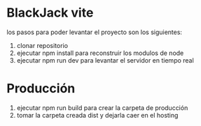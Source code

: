 # BlackJack vite

los pasos para poder levantar el proyecto son los siguientes:

1. clonar repositorio
2. ejecutar npm install para reconstruir los modulos de node
3. ejecutar npm run dev para levantar el servidor en tiempo real

# Producción

1. ejecutar npm run build para crear la carpeta de producción
2. tomar la carpeta creada dist y dejarla caer en el hosting
